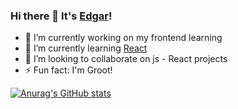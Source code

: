 ### Hi there 👋 It's [Edgar](https://www.edgarbritez.com/)!

<!--
**edgarfb/edgarfb** is a ✨ _special_ ✨ repository because its `README.md` (this file) appears on your GitHub profile.

Here are some ideas to get you started:


-->

- 🔭 I’m currently working on my frontend learning
- 🌱 I’m currently learning [React](https://reactjs.org/)
- 👯 I’m looking to collaborate on js - React projects
- ⚡ Fun fact: I'm Groot!


[![Anurag's GitHub stats](https://github-readme-stats.vercel.app/api?username=edgarfb)](https://github.com/anuraghazra/github-readme-stats)
